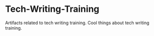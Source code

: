 # Tech-Writing-Training

Artifacts related to tech writing training.
Cool things about tech writing training.